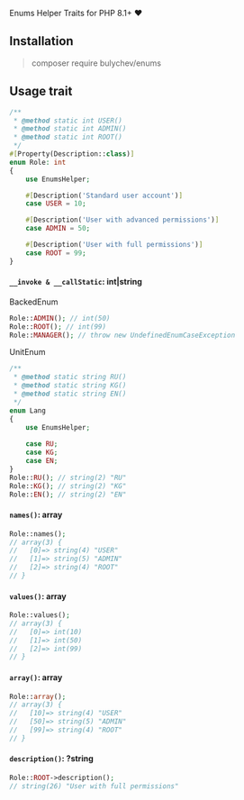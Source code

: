 Enums Helper Traits for PHP 8.1+ ❤

## Installation
> composer require bulychev/enums

## Usage trait

```php
/**
 * @method static int USER()
 * @method static int ADMIN()
 * @method static int ROOT()
 */
#[Property(Description::class)]
enum Role: int
{
    use EnumsHelper;

    #[Description('Standard user account')]
    case USER = 10;

    #[Description('User with advanced permissions')]
    case ADMIN = 50;

    #[Description('User with full permissions')]
    case ROOT = 99;
}
```

#### `__invoke & __callStatic`: int|string
BackedEnum
```php
Role::ADMIN(); // int(50)
Role::ROOT(); // int(99)
Role::MANAGER(); // throw new UndefinedEnumCaseException
```

UnitEnum
```php
/**
 * @method static string RU()
 * @method static string KG()
 * @method static string EN()
 */
enum Lang
{
    use EnumsHelper;
    
    case RU;
    case KG;
    case EN;
}
Role::RU(); // string(2) "RU"
Role::KG(); // string(2) "KG"
Role::EN(); // string(2) "EN"
```

#### `names()`: array
```php
Role::names();
// array(3) {
//   [0]=> string(4) "USER"
//   [1]=> string(5) "ADMIN"
//   [2]=> string(4) "ROOT"
// }
```

#### `values()`: array
```php
Role::values();
// array(3) {
//   [0]=> int(10)
//   [1]=> int(50)
//   [2]=> int(99)
// }
```

#### `array()`: array
```php
Role::array();
// array(3) {
//   [10]=> string(4) "USER"
//   [50]=> string(5) "ADMIN"
//   [99]=> string(4) "ROOT"
// }
```

#### `description()`: ?string
```php
Role::ROOT->description();
// string(26) "User with full permissions"
```
